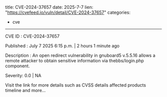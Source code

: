  
title: CVE-2024-37657
date: 2025-7-7
lien: "https://cvefeed.io/vuln/detail/CVE-2024-37657"
categories:
  - cve
---

CVE ID : CVE-2024-37657

Published :  July 7
2025
6:15 p.m. | 2 hours
1 minute ago

Description : An open redirect vulnerability in gnuboard5 v.5.5.16 allows a remote attacker to obtain sensitive information via thebbs/login.php component.

Severity: 0.0 | NA

Visit the link for more details
such as CVSS details
affected products
timeline
and more...

